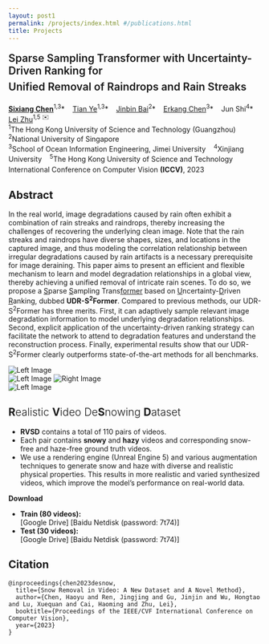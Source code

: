 ```yaml
---
layout: post1
permalink: /projects/index.html #/publications.html
title: Projects
---
```



<h2 class="post-title" style="margin-bottom:7px;margin-top:20px;font-weight:600;">Sparse Sampling Transformer with Uncertainty-Driven Ranking for </h2>
<h2 class="post-title" style="margin-bottom:20px;margin-top:7px;font-weight:600;">Unified Removal of Raindrops and Rain Streaks</h2> 

<div class="post-authors" style="margin-bottom:5px;">
<a href="https://owen718.github.io"><strong>Sixiang Chen</strong></a><sup>1,3</sup>*&nbsp;&nbsp;&nbsp; <a href="https://owen718.github.io">Tian Ye</a><sup>1,3</sup>*&nbsp;&nbsp;&nbsp;
<a href="https://noyii.github.io">Jinbin Bai</a><sup>2</sup>*&nbsp;&nbsp;&nbsp;
<a href="https://scholar.google.com.hk/citations?hl=zh-CN&user=hWo1RTsAAAAJ">Erkang Chen</a><sup>3</sup>*&nbsp;&nbsp;&nbsp;
Jun Shi<sup>4</sup>*&nbsp;&nbsp;&nbsp;
<a href="https://sites.google.com/site/indexlzhu/home">Lei Zhu</a><sup>1,5 ✉️</sup>&nbsp;&nbsp;&nbsp;
<br>
<sup>1</sup>The Hong Kong University of Science and Technology (Guangzhou)&nbsp;&nbsp;&nbsp;
<sup>2</sup>National University of Singapore&nbsp;&nbsp;&nbsp;<br>
<sup>3</sup>School of Ocean Information Engineering, Jimei University&nbsp;&nbsp;&nbsp;             
<sup>4</sup>Xinjiang University&nbsp;&nbsp;&nbsp; 
<sup>5</sup>The Hong Kong University of Science and Technology&nbsp;&nbsp;&nbsp;         
</div>

<div class="post-authors" style="margin-bottom:20px;">
International Conference on Computer Vision <strong>(ICCV)</strong>, 2023
</div>


<div class="post-line"></div>


  <!-- <div class="post-img-group">
    <img class="post-img" src="../assets/img/VideoDesnowing/1.gif" alt="Left Image">
    <img class="post-img" src="../assets/img/VideoDesnowing/2.gif" alt="Right Image">
  </div> -->

<!-- <img src="../assets/img/VideoDesnowing/1.gif" class="post-img" role="img"> -->


<h2 class="post-section">Abstract</h2>

In the real world, image degradations caused by rain often exhibit a combination of rain streaks and raindrops, thereby increasing the challenges of recovering the underlying clean image. Note that the rain streaks and raindrops have diverse shapes, sizes, and locations in the captured image, and thus modeling the correlation relationship between irregular degradations caused by rain artifacts is a necessary prerequisite for image deraining. 
This paper aims to present an efficient and flexible mechanism to learn and model degradation relationships in a global view, thereby achieving a unified removal of intricate rain scenes. 
To do so, we propose a <u>S</u>parse <u>S</u>ampling Trans<u>former</u> based on <u>U</u>ncertainty-<u>D</u>riven <u>R</u>anking, dubbed **UDR-S<sup>2</sup>Former**. 
Compared to previous methods, our UDR-S<sup>2</sup>Former has three merits. First, it can adaptively sample relevant image degradation information to model underlying degradation relationships. 
Second, explicit application of the uncertainty-driven ranking strategy can facilitate the network to attend to degradation features and understand the reconstruction process. 
Finally, experimental results show that our UDR-S<sup>2</sup>Former clearly outperforms state-of-the-art methods for all benchmarks.


  <div class="post-img-group">
    <img class="post-img" style="max-width:100%" src="https://ephemeral182.github.io/images/uncertainty_map.png" alt="Left Image">
  </div>

<div class="post-img-group">
    <img class="post-img" style="max-width:50%" src="https://ephemeral182.github.io/images/udr_overview1.png" alt="Left Image">
    <img class="post-img" style="max-width:50%" src="https://ephemeral182.github.io/images/udr_overview2.png" alt="Right Image">
  </div> 


  <div class="post-img-group">
    <img class="post-img" style="max-width:100%" src="https://ephemeral182.github.io/images/metric.png"  alt="Left Image">
  </div>

<h2 class="post-section"  style="font-weight:300;"><strong>R</strong>ealistic <strong>V</strong>ideo De<strong>S</strong>nowing <strong>D</strong>ataset</h2>

- <strong>RVSD</strong> contains a total of 110 pairs of videos. 
- Each pair contains <strong>snowy</strong> and  <strong>hazy</strong> videos and corresponding snow-free and haze-free ground truth videos. 
- We use a rendering engine (Unreal Engine 5) and various augmentation techniques to generate snow and haze with diverse and realistic physical properties. This results in more realistic and varied synthesized videos, which improve the model’s performance on real-world data. 



<div class="post-section"  style="font-weight:700;">Download</div>
<!-- <div style="font-weight:300;">Train (100 videos):  [Google Drive]  [Baidu Netdisk (password: 7t74)]</div>
<div style="font-weight:300;">Test (20 videos):  [Google Drive]  [Baidu Netdisk (password: 7t74)] </div> -->



- **Train (80 videos):**  
    [Google Drive]  [Baidu Netdisk (password: 7t74)]
- **Test (30 videos):**  
    [Google Drive]  [Baidu Netdisk (password: 7t74)]

<h2 class="post-section">Citation</h2>


```
@inproceedings{chen2023desnow,
  title={Snow Removal in Video: A New Dataset and A Novel Method},
  author={Chen, Haoyu and Ren, Jingjing and Gu, Jinjin and Wu, Hongtao and Lu, Xuequan and Cai, Haoming and Zhu, Lei},
  booktitle={Proceedings of the IEEE/CVF International Conference on Computer Vision},
  year={2023}
}
```